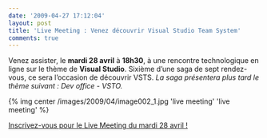 ```yaml
---
date: '2009-04-27 17:12:04'
layout: post
title: 'Live Meeting : Venez découvrir Visual Studio Team System'
comments: true
---
```


Venez assister, le **mardi 28 avril** à **18h30**, à une rencontre technologique en ligne sur le thème de **Visual Studio**. Sixième d’une saga de sept rendez-vous, ce sera l’occasion de découvrir VSTS. _La saga présentera plus tard le thème suivant : Dev office - VSTO._

{% img center /images/2009/04/image002_1.jpg 'live meeting' 'live meeting' %}

[Inscrivez-vous pour le Live Meeting du mardi 28 avril !](http://msevents.microsoft.com/CUI/WebCastEventDetails.aspx?EventID=1032415027&EventCategory=4&culture=fr-FR&CountryCode=FR)
